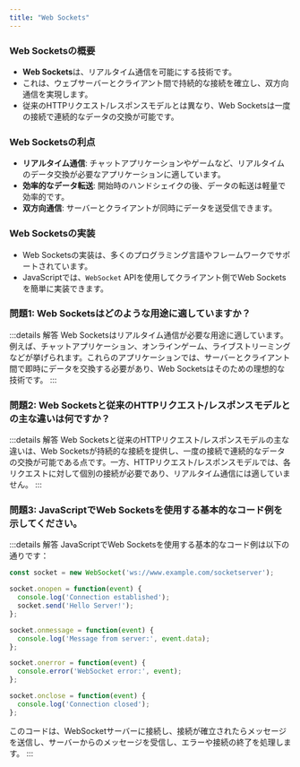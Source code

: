 ```yaml
---
title: "Web Sockets"
---
```

### Web Socketsの概要

- **Web Sockets**は、リアルタイム通信を可能にする技術です。
- これは、ウェブサーバーとクライアント間で持続的な接続を確立し、双方向通信を実現します。
- 従来のHTTPリクエスト/レスポンスモデルとは異なり、Web Socketsは一度の接続で連続的なデータの交換が可能です。

### Web Socketsの利点

- **リアルタイム通信**: チャットアプリケーションやゲームなど、リアルタイムのデータ交換が必要なアプリケーションに適しています。
- **効率的なデータ転送**: 開始時のハンドシェイクの後、データの転送は軽量で効率的です。
- **双方向通信**: サーバーとクライアントが同時にデータを送受信できます。

### Web Socketsの実装

- Web Socketsの実装は、多くのプログラミング言語やフレームワークでサポートされています。
- JavaScriptでは、`WebSocket` APIを使用してクライアント側でWeb Socketsを簡単に実装できます。

### 問題1: Web Socketsはどのような用途に適していますか？

:::details 解答
Web Socketsはリアルタイム通信が必要な用途に適しています。例えば、チャットアプリケーション、オンラインゲーム、ライブストリーミングなどが挙げられます。これらのアプリケーションでは、サーバーとクライアント間で即時にデータを交換する必要があり、Web Socketsはそのための理想的な技術です。
:::

### 問題2: Web Socketsと従来のHTTPリクエスト/レスポンスモデルとの主な違いは何ですか？

:::details 解答
Web Socketsと従来のHTTPリクエスト/レスポンスモデルの主な違いは、Web Socketsが持続的な接続を提供し、一度の接続で連続的なデータの交換が可能である点です。一方、HTTPリクエスト/レスポンスモデルでは、各リクエストに対して個別の接続が必要であり、リアルタイム通信には適していません。
:::

### 問題3: JavaScriptでWeb Socketsを使用する基本的なコード例を示してください。

:::details 解答
JavaScriptでWeb Socketsを使用する基本的なコード例は以下の通りです：

```javascript
const socket = new WebSocket('ws://www.example.com/socketserver');

socket.onopen = function(event) {
  console.log('Connection established');
  socket.send('Hello Server!');
};

socket.onmessage = function(event) {
  console.log('Message from server:', event.data);
};

socket.onerror = function(event) {
  console.error('WebSocket error:', event);
};

socket.onclose = function(event) {
  console.log('Connection closed');
};
```

このコードは、WebSocketサーバーに接続し、接続が確立されたらメッセージを送信し、サーバーからのメッセージを受信し、エラーや接続の終了を処理します。
:::
